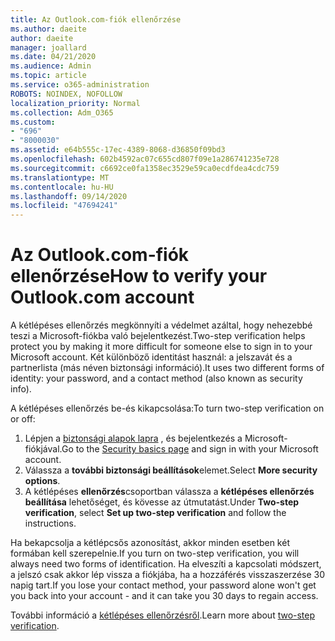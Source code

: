 ```yaml
---
title: Az Outlook.com-fiók ellenőrzése
ms.author: daeite
author: daeite
manager: joallard
ms.date: 04/21/2020
ms.audience: Admin
ms.topic: article
ms.service: o365-administration
ROBOTS: NOINDEX, NOFOLLOW
localization_priority: Normal
ms.collection: Adm_O365
ms.custom:
- "696"
- "8000030"
ms.assetid: e64b555c-17ec-4389-8068-d36850f09bd3
ms.openlocfilehash: 602b4592ac07c655cd807f09e1a286741235e728
ms.sourcegitcommit: c6692ce0fa1358ec3529e59ca0ecdfdea4cdc759
ms.translationtype: MT
ms.contentlocale: hu-HU
ms.lasthandoff: 09/14/2020
ms.locfileid: "47694241"
---
```

# <a name="how-to-verify-your-outlookcom-account"></a><span data-ttu-id="7a558-102">Az Outlook.com-fiók ellenőrzése</span><span class="sxs-lookup"><span data-stu-id="7a558-102">How to verify your Outlook.com account</span></span>

<span data-ttu-id="7a558-103">A kétlépéses ellenőrzés megkönnyíti a védelmet azáltal, hogy nehezebbé teszi a Microsoft-fiókba való bejelentkezést.</span><span class="sxs-lookup"><span data-stu-id="7a558-103">Two-step verification helps protect you by making it more difficult for someone else to sign in to your Microsoft account.</span></span> <span data-ttu-id="7a558-104">Két különböző identitást használ: a jelszavát és a partnerlista (más néven biztonsági információ).</span><span class="sxs-lookup"><span data-stu-id="7a558-104">It uses two different forms of identity: your password, and a contact method (also known as security info).</span></span>
  
<span data-ttu-id="7a558-105">A kétlépéses ellenőrzés be-és kikapcsolása:</span><span class="sxs-lookup"><span data-stu-id="7a558-105">To turn two-step verification on or off:</span></span>
  
1. <span data-ttu-id="7a558-106">Lépjen a [biztonsági alapok lapra](https://go.microsoft.com/fwlink/?linkid=842325) , és bejelentkezés a Microsoft-fiókjával.</span><span class="sxs-lookup"><span data-stu-id="7a558-106">Go to the [Security basics page](https://go.microsoft.com/fwlink/?linkid=842325) and sign in with your Microsoft account.</span></span>
2. <span data-ttu-id="7a558-107">Válassza a **további biztonsági beállítások**elemet.</span><span class="sxs-lookup"><span data-stu-id="7a558-107">Select **More security options**.</span></span>
3. <span data-ttu-id="7a558-108">A kétlépéses **ellenőrzés**csoportban válassza a **kétlépéses ellenőrzés beállítása** lehetőséget, és kövesse az útmutatást.</span><span class="sxs-lookup"><span data-stu-id="7a558-108">Under **Two-step verification**, select **Set up two-step verification** and follow the instructions.</span></span>

<span data-ttu-id="7a558-109">Ha bekapcsolja a kétlépcsős azonosítást, akkor minden esetben két formában kell szerepelnie.</span><span class="sxs-lookup"><span data-stu-id="7a558-109">If you turn on two-step verification, you will always need two forms of identification.</span></span> <span data-ttu-id="7a558-110">Ha elveszíti a kapcsolati módszert, a jelszó csak akkor lép vissza a fiókjába, ha a hozzáférés visszaszerzése 30 napig tart.</span><span class="sxs-lookup"><span data-stu-id="7a558-110">If you lose your contact method, your password alone won't get you back into your account - and it can take you 30 days to regain access.</span></span>
  
<span data-ttu-id="7a558-111">További információ a [kétlépéses ellenőrzésről](https://go.microsoft.com/fwlink/?linkid=872270).</span><span class="sxs-lookup"><span data-stu-id="7a558-111">Learn more about [two-step verification](https://go.microsoft.com/fwlink/?linkid=872270).</span></span>
  